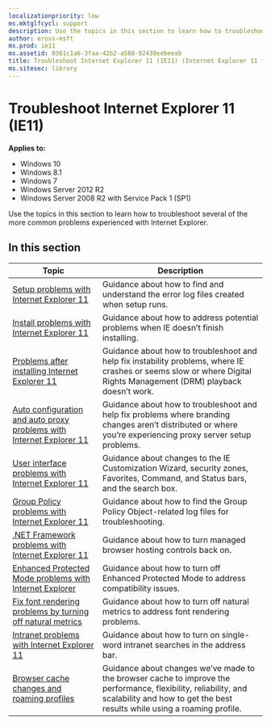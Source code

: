 ```yaml
---
localizationpriority: low
ms.mktglfcycl: support
description: Use the topics in this section to learn how to troubleshoot several of the more common problems experienced with Internet Explorer.
author: eross-msft
ms.prod: ie11
ms.assetid: 0361c1a6-3faa-42b2-a588-92439eebeeab
title: Troubleshoot Internet Explorer 11 (IE11) (Internet Explorer 11 for IT Pros)
ms.sitesec: library
---
```



# Troubleshoot Internet Explorer 11 (IE11)

**Applies to:**

-   Windows 10
-   Windows 8.1
-   Windows 7
-   Windows Server 2012 R2
-   Windows Server 2008 R2 with Service Pack 1 (SP1)

Use the topics in this section to learn how to troubleshoot several of the more common problems experienced with Internet Explorer.

## In this section

|Topic  |Description   |
|-------|--------------|
|[Setup problems with Internet Explorer 11](setup-problems-with-ie11.md) |Guidance about how to find and understand the error log files created when setup runs. |
|[Install problems with Internet Explorer 11](install-problems-with-ie11.md) |Guidance about how to address potential problems when IE doesn’t finish installing. |
|[Problems after installing Internet Explorer 11](problems-after-installing-ie11.md) |Guidance about how to troubleshoot and help fix instability problems, where IE crashes or seems slow or where Digital Rights Management (DRM) playback doesn’t work. |
|[Auto configuration and auto proxy problems with Internet Explorer 11](auto-configuration-and-auto-proxy-problems-with-ie11.md) |Guidance about how to troubleshoot and help fix problems where branding changes aren’t distributed or where you’re experiencing proxy server setup problems. |
|[User interface problems with Internet Explorer 11](user-interface-problems-with-ie11.md) |Guidance about changes to the IE Customization Wizard, security zones, Favorites, Command, and Status bars, and the search box. |
|[Group Policy problems with Internet Explorer 11](group-policy-problems-ie11.md) |Guidance about how to find the Group Policy Object-related log files for troubleshooting. |
|[.NET Framework problems with Internet Explorer 11](net-framework-problems-with-ie11.md) |Guidance about how to turn managed browser hosting controls back on. |
|[Enhanced Protected Mode problems with Internet Explorer](enhanced-protected-mode-problems-with-ie11.md) |Guidance about how to turn off Enhanced Protected Mode to address compatibility issues. |
|[Fix font rendering problems by turning off natural metrics](turn-off-natural-metrics.md) |Guidance about how to turn off natural metrics to address font rendering problems. |
|[Intranet problems with Internet Explorer 11](intranet-problems-and-ie11.md) |Guidance about how to turn on single-word intranet searches in the address bar. |
|[Browser cache changes and roaming profiles](browser-cache-changes-and-roaming-profiles.md) |Guidance about changes we’ve made to the browser cache to improve the performance, flexibility, reliability, and scalability and how to get the best results while using a roaming profile. |

 

 

 



